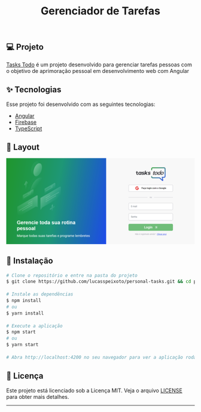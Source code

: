 <h1 align="center">
   Gerenciador de Tarefas
</h1>

<br>

## 💻 Projeto

[Tasks Todo](https://letmeask-45b36.web.app/) é um projeto desenvolvido para gerenciar tarefas pessoas com o objetivo
de aprimoração pessoal em desenvolvimento web com Angular

## ✨ Tecnologias

Esse projeto foi desenvolvido com as seguintes tecnologias:

- [Angular](https://angular.io/)
- [Firebase](https://firebase.google.com/)
- [TypeScript](https://www.typescriptlang.org/)

## 🔖 Layout

![interface](src/assets/images/layout.png "Sistema")

## 🚀 Instalação

```bash
# Clone o repositório e entre na pasta do projeto
$ git clone https://github.com/lucasspeixoto/personal-tasks.git && cd personal-tasks

# Instale as dependências
$ npm install
# ou
$ yarn install

# Execute a aplicação
$ npm start
# ou
$ yarn start

# Abra http://localhost:4200 no seu navegador para ver a aplicação rodando!
```

## 📝 Licença

Este projeto está licenciado sob a Licença MIT. Veja o arquivo [LICENSE](LICENSE) para obter mais detalhes.

---
